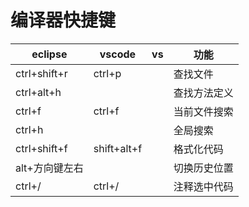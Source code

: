 # 编译器快捷键

| eclipse        | vscode      | vs  | 功能         |
| -------------- | ----------- | --- | ------------ |
| ctrl+shift+r   | ctrl+p      |     | 查找文件     |
| ctrl+alt+h     |             |     | 查找方法定义 |
| ctrl+f         | ctrl+f      |     | 当前文件搜索 |
| ctrl+h         |             |     | 全局搜索     |
| ctrl+shift+f   | shift+alt+f |     | 格式化代码   |
| alt+方向键左右 |             |     | 切换历史位置 |
| ctrl+/         | ctrl+/      |     | 注释选中代码 |